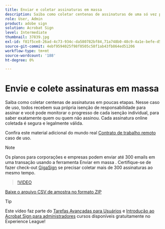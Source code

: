 ```yaml
---
title: Enviar e coletar assinaturas em massa
description: Saiba como coletar centenas de assinaturas de uma só vez para qualquer documento em poucas etapas
role: User, Admin
product: adobe sign
solution: Acrobat Sign
level: Intermediate
thumbnail: 37839.jpg
exl-id: f81f5ce8-26ad-4c73-934c-da580782bf84,71a748b0-48c9-4a1e-befe-d5f311d6c05e
source-git-commit: 4ebf9594025f98f0505c58f1ab43fb864ed51206
workflow-type: tm+mt
source-wordcount: '188'
ht-degree: 0%

---
```


# Envie e colete assinaturas em massa

Saiba como coletar centenas de assinaturas em poucas etapas. Nesse caso de uso, todos recebem sua própria isenção de responsabilidade para assinar e você pode monitorar o progresso de cada isenção individual, para saber exatamente quem ou quem não assinou. Cada assinatura online coletada é segura e legalmente válida.

Confira este material adicional do mundo real [Contrato de trabalho remoto](https://experienceleague.adobe.com/docs/document-cloud-learn/sign-learning-hub/expand/recipes/gov/usecasegovtelework.html?lang=en) caso de uso.

>[!NOTE]
>
>Os planos para corporações e empresas podem enviar até 300 emails em uma transação usando a ferramenta Enviar em massa . Certifique-se de fazer check-out [GigaSign](https://experienceleague.adobe.com/docs/document-cloud-learn/sign-learning-hub/develop/custom/gigasign.html?lang=en) se precisar coletar mais de 300 assinaturas ao mesmo tempo.

>[!VIDEO](https://video.tv.adobe.com/v/33655?quality=12&learn=on&hidetitle=true)

[Baixe o arquivo CSV de amostra no formato ZIP](../assets/megasign_merge_sample.zip)

>[!TIP]
>
>Este vídeo faz parte do [Tarefas Avançadas para Usuários](https://experienceleague.adobe.com/?recommended=Sign-U-1-2020.3) e [Introdução ao Acrobat Sign para administradores](https://experienceleague.adobe.com/?recommended=Sign-A-1-2020.2) cursos disponíveis gratuitamente no Experience League!
